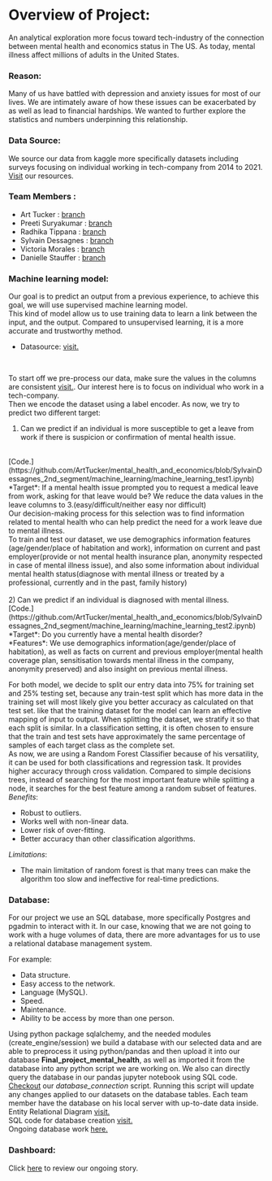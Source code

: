 # Overview of Project:

An analytical exploration more focus toward tech-industry of the connection between mental health and economics status in The US. As today, mental illness affect millions of adults in the United States.
 

### Reason:
Many of us have battled with depression and anxiety issues for most of our lives. We are intimately aware of how these issues can be exacerbated by as well as lead to financial hardships. We wanted to further explore the statistics and numbers underpinning this relationship.

### Data Source:
We source our data from kaggle more specifically datasets including surveys focusing on individual working in tech-company from 2014 to 2021.<br>
[Visit](https://github.com/ArtTucker/mental_health_and_economics/tree/SylvainDessagnes_2nd_segment/resources) our resources.

### Team Members : 
- Art Tucker : [branch](https://github.com/ArtTucker/mental_health_and_economics/tree/tucker_a_branch_01) 
- Preeti Suryakumar : [branch](https://github.com/ArtTucker/mental_health_and_economics/tree/preeti-01)
- Radhika Tippana : [branch](https://github.com/ArtTucker/mental_health_and_economics/tree/rtippana_segment_2)
- Sylvain Dessagnes : [branch](https://github.com/ArtTucker/mental_health_and_economics/tree/SylvainDessagnes_2nd_segment)
- Victoria Morales : [branch](https://github.com/ArtTucker/mental_health_and_economics/tree/morales_v_branch)
- Danielle Stauffer : [branch](https://github.com/ArtTucker/mental_health_and_economics/tree/Stauffer_Branch)

### Machine learning model:

Our goal is to predict an output from a previous experience, to achieve this goal, we will use supervised machine learning model.<br>
This kind of model allow us to use training data to learn a link between the input, and the output. Compared to unsupervised learning, it is a more accurate and trustworthy method.<br>
- Datasource: [visit.](https://github.com/ArtTucker/mental_health_and_economics/blob/SylvainDessagnes_2nd_segment/resources/clean_data/clean_dataset_2016.csv)
<br>
  
To start off we pre-process our data, make sure the values in the columns are consistent [visit.](https://github.com/ArtTucker/mental_health_and_economics/blob/SylvainDessagnes_2nd_segment/notebook/cleaning_dataset_2016.ipynb). Our interest here is to focus on individual who work in a tech-company.<br> 
Then we encode the dataset using a label encoder.
As now, we try to predict two different target:
1) Can we predict if an individual is more susceptible to get a leave from work if there is suspicion or confirmation of mental health issue.
<br>
[Code.](https://github.com/ArtTucker/mental_health_and_economics/blob/SylvainDessagnes_2nd_segment/machine_learning/machine_learning_test1.ipynb)
<br>
*Target*: If a mental health issue prompted you to request a medical leave from work, asking for that leave would be?
We reduce the data values in the leave columns to 3.(easy/difficult/neither easy nor difficult)
<br>
Our decision-making process for this selection was to find information related to mental health who can help predict the need for a work leave due to mental illness.
<br>   
To train and test our dataset, we use demographics information features (age/gender/place of habitation and work), information on current and past employer(provide or not mental health insurance plan, anonymity respected in case of mental illness issue), and also some information about individual mental health status(diagnose with mental illness or treated by a professional, currently and in the past, family history)
<br> 
<br>   
2) Can we predict if an individual is diagnosed with mental illness.
<br>
[Code.](https://github.com/ArtTucker/mental_health_and_economics/blob/SylvainDessagnes_2nd_segment/machine_learning/machine_learning_test2.ipynb)
<br>
*Target*: Do you currently have a mental health disorder?
<br>
*Features*: We use demographics information(age/gender/place of habitation), as well as facts on current and previous employer(mental health coverage plan, sensitisation towards mental illness in the company, anonymity preserved) and also insight on previous mental illness.    
<br>

For both model, we decide to split our entry data into 75% for training set and 25% testing set, because any train-test split which has more data in the training set will most likely give you better accuracy as calculated on that test set. like that the training dataset for the model can learn an effective mapping of input to output. 
When splitting the dataset, we stratify it so that each split is similar. In a classification setting, it is often chosen to ensure that the train and test sets have approximately the same percentage of samples of each target class as the complete set.
<br>
As now, we are using a Random Forest Classifier because of his versatility, it can be used for both classifications and regression task. It provides higher accuracy through cross validation. Compared to simple decisions trees, instead of searching for the most important feature while splitting a node, it searches for the best feature among a random subset of features.
<br>
*Benefits*:
- Robust to outliers.
- Works well with non-linear data.
- Lower risk of over-fitting.
- Better accuracy than other classification algorithms.

*Limitations*:
- The main limitation of random forest is that many trees can make the algorithm too slow and ineffective for real-time predictions.




### Database:

For our project we use an SQL database, more specifically Postgres and pgadmin to interact with it. In our case, knowing that we are not going to work with a huge volumes of data, there are more advantages for us to use a relational database management system.

For example:
- Data structure.
- Easy access to the network.
- Language (MySQL).
- Speed.
- Maintenance.
- Ability to be access by more than one person.

Using python package sqlalchemy, and the needed modules (create_engine/session) we build a database with our selected data and are able to preprocess it using python/pandas and then upload it into our database **Final_project_mental_health**, as well as imported it from the database into any python script we are working on.
We also can directly query the database in our pandas jupyter notebook using SQL code.
<br>
[Checkout](https://github.com/ArtTucker/mental_health_and_economics/blob/SylvainDessagnes_2nd_segment/database/database_connection.ipynb) our *database_connection* script.
Running this script will update any changes applied to our datasets on the database tables.
Each team member have the database on his local server with up-to-date data inside.
<br>
Entity Relational Diagram [visit.](https://github.com/ArtTucker/mental_health_and_economics/blob/SylvainDessagnes_2nd_segment/database/database_ERD.png)
<br>
SQL code for database creation [visit.](https://github.com/ArtTucker/mental_health_and_economics/blob/SylvainDessagnes_2nd_segment/database/database_creation_SQL)
<br>
Ongoing database work [here.](https://github.com/ArtTucker/mental_health_and_economics/tree/SylvainDessagnes_2nd_segment/database)
### Dashboard:

Click [here]() to review our ongoing story.